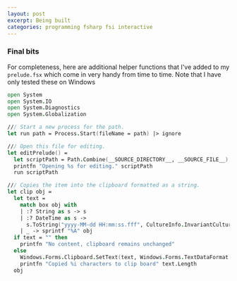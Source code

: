 ```yaml
---
layout: post
excerpt: Being built
categories: programming fsharp fsi interactive
---
```


### Final bits
For completeness, here are additional helper functions that I've added to my `prelude.fsx` which come in very handy from time to time. Note that I have only tested these on Windows

```fsharp
open System
open System.IO
open System.Diagnostics
open System.Globalization

/// Start a new process for the path.
let run path = Process.Start(fileName = path) |> ignore

/// Open this file for editing.
let editPrelude() =
  let scriptPath = Path.Combine(__SOURCE_DIRECTORY__, __SOURCE_FILE__)
  printfn "Opening %s for editing." scriptPath
  run scriptPath

/// Copies the item into the clipboard formatted as a string.
let clip obj =
  let text =
    match box obj with
    | :? String as s -> s
    | :? DateTime as s ->
      s.ToString("yyyy-MM-dd HH:mm:ss.fff", CultureInfo.InvariantCulture)
    | _ -> sprintf "%A" obj
  if text = "" then
    printfn "No content, clipboard remains unchanged"
  else
    Windows.Forms.Clipboard.SetText(text, Windows.Forms.TextDataFormat.Text)
    printfn "Copied %i characters to clip board" text.Length
  obj
```
